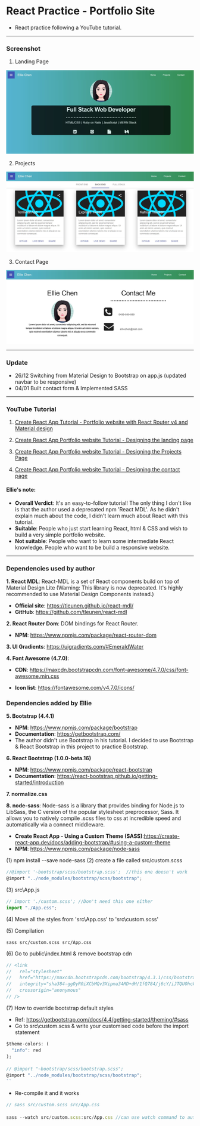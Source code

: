 # React Practice - Portfolio Site

- React practice following a YouTube tutorial.

---

### Screenshot

1. Landing Page

![Landing Page](./public/landing.JPG)

2. Projects

![Projects Page](./public/projects.JPG)

3. Contact Page

![Contact Page](./public/contact.JPG)

---

### Update

- 26/12 Switching from Material Design to Bootstrap on app.js (updated navbar to be responsive)
- 04/01 Built contact form & Implemented SASS

---

<!--
### Issues

--- -->

### YouTube Tutorial

1. [Create React App Tutorial - Portfolio website with React Router v4 and Material design](https://www.youtube.com/watch?v=9AboneIxeM8&list=WL&index=13&t=0s)

2. [Create React App Portfolio website Tutorial - Designing the landing page](https://www.youtube.com/watch?v=n8iA18R76jk&list=WL&index=8)

3. [Create React App Portfolio website Tutorial - Designing the Projects Page](https://www.youtube.com/watch?v=tXVmcNNZrm8&list=PL3KAvm6JMiowqFTXj3oPQkhP7aCgRHFTm&index=3)

4. [Create React App Portfolio website Tutorial - Designing the contact page](https://www.youtube.com/watch?v=YbCxwycqEDg)

#### Ellie's note:

- **Overall Verdict**: It's an easy-to-follow tutorial! The only thing I don't like is that the author used a deprecated npm 'React MDL'. As he didn't explain much about the code, I didn't learn much about React with this tutorial.
- **Suitable**: People who just start learning React, html & CSS and wish to build a very simple portfolio website.
- **Not suitable**: People who want to learn some intermediate React knowledge. People who want to be build a responsive website.

---

### Dependencies used by author

**1. React MDL**: React-MDL is a set of React components build on top of Material Design Lite (Warning: This library is now deprecated. It's highly recommended to use Material Design Components instead.)

- **Official site**: https://tleunen.github.io/react-mdl/
- **GitHub**: https://github.com/tleunen/react-mdl

**2. React Router Dom**: DOM bindings for React Router.

- **NPM**: https://www.npmjs.com/package/react-router-dom

**3. UI Gradients**: https://uigradients.com/#EmeraldWater

**4. Font Awesome (4.7.0)**:

- **CDN**: https://maxcdn.bootstrapcdn.com/font-awesome/4.7.0/css/font-awesome.min.css

- **Icon list**: https://fontawesome.com/v4.7.0/icons/

### Dependencies added by Ellie

**5. Bootstrap (4.4.1)**

- **NPM**: https://www.npmjs.com/package/bootstrap
- **Documentation**: https://getbootstrap.com/
- The author didn't use Bootstrap in his tutorial. I decided to use Bootstrap & React Bootstrap in this project to practice Bootstrap.

**6. React Bootstrap (1.0.0-beta.16)**

- **NPM**: https://www.npmjs.com/package/react-bootstrap
- **Documentation**: https://react-bootstrap.github.io/getting-started/introduction

**7. normalize.css**

**8. node-sass**: Node-sass is a library that provides binding for Node.js to LibSass, the C version of the popular stylesheet preprocessor, Sass. It allows you to natively compile .scss files to css at incredible speed and automatically via a connect middleware.

- **Create React App - Using a Custom Theme (SASS)**:https://create-react-app.dev/docs/adding-bootstrap/#using-a-custom-theme
- **NPM**: https://www.npmjs.com/package/node-sass

(1) npm install --save node-sass
(2) create a file called src/custom.scss

```javascript
//@import '~bootstrap/scss/bootstrap.scss';  //this one doesn't work
@import "../node_modules/bootstrap/scss/bootstrap";
```

(3) src\App.js

```javascript
// import './custom.scss'; //Don't need this one either
import "./App.css";
```

(4) Move all the styles from 'src\App.css' to 'src\custom.scss'

(5) Compilation

```
sass src/custom.scss src/App.css
```

(6) Go to public\index.html & remove bootstrap cdn

```javascript
// <link
//   rel="stylesheet"
//   href="https://maxcdn.bootstrapcdn.com/bootstrap/4.3.1/css/bootstrap.min.css"
//   integrity="sha384-ggOyR0iXCbMQv3Xipma34MD+dH/1fQ784/j6cY/iJTQUOhcWr7x9JvoRxT2MZw1T"
//   crossorigin="anonymous"
// />
```

(7) How to override bootstrap default styles

- Ref: https://getbootstrap.com/docs/4.4/getting-started/theming/#sass
- Go to src\custom.scss & write your customised code before the import statement

```javascript
$theme-colors: (
  "info": red
);

// @import "~bootstrap/scss/bootstrap.scss";
@import "../node_modules/bootstrap/scss/bootstrap";
``
```

- Re-compile it and it works

```javascript
// sass src/custom.scss src/App.css

sass --watch src/custom.scss:src/App.css //can use watch command to automatically watch styles changes

```
